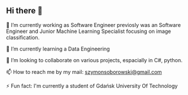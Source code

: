 ## Hi there 👋

🔭 I’m currently working as Software Engineer previosly was an Software Engineer and Junior Machine Learning Specialist focusing on image classification.

🌱 I’m currently learning a Data Engineering

👯 I’m looking to collaborate on various projects, espacially in C#, python.

📫 How to reach me by my mail: szymonsoborowski@gmail.com

⚡ Fun fact:
I'm currently a student of Gdańsk University Of Technology
<!--
**Just-Simon-Dev/Just-Simon-Dev** is a ✨ _special_ ✨ repository because its `README.md` (this file) appears on your GitHub profile.

Here are some ideas to get you started:

- 🔭 I’m currently working on ...
- 🌱 I’m currently learning ...
- 👯 I’m looking to collaborate on ...
- 🤔 I’m looking for help with ...
- 💬 Ask me about ...
- 📫 How to reach me: ...
- 😄 Pronouns: ... 
- ⚡ Fun fact: ...
-->

